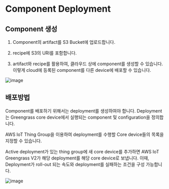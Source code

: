 # Component Deployment

## Component 생성

1. Component의 artifact를 S3 Bucket에 업로드합니다.

2. recipe에 S3의 URI를 포함합니다.

3. artifact와 recipe를 활용하여, 클라우드 상에 component를 생성할 수 있습니다. 이렇게 cloud에 등록된 component를 다른 device에 배포할 수 있습니다. 

![image](https://user-images.githubusercontent.com/52392004/182487907-91593858-a4ef-4010-97ae-320b4dfd5ad9.png)


## 배포방법

Component를 배포하기 위해서는 deployment를 생성하여야 합니다. Deployment는 Greengrass core device에서 실행되는 component 및 configuration을 정의합니다. 

AWS IoT Thing Group을 이용하여 deployment를 수행할 Core device들의 목록을 지정할 수 있습니다. 

Active deployment가 있는 thing group에 새 core device를 추가하면 AWS IoT Greengrass V2가 해당 deployment를 해당 core device로 보냅니다. 이때, Deployment가 roll-out 되는 속도와 deployment를 실패하는 조건을 구성 가능합니다. 



![image](https://user-images.githubusercontent.com/52392004/182489658-535afb91-6c8a-49a8-86aa-ce19addcdd30.png)
